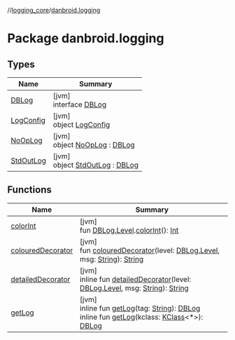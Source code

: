 //[logging_core](../../index.md)/[danbroid.logging](index.md)

# Package danbroid.logging

## Types

| Name | Summary |
|---|---|
| [DBLog](-d-b-log/index.md) | [jvm]<br>interface [DBLog](-d-b-log/index.md) |
| [LogConfig](-log-config/index.md) | [jvm]<br>object [LogConfig](-log-config/index.md) |
| [NoOpLog](-no-op-log/index.md) | [jvm]<br>object [NoOpLog](-no-op-log/index.md) : [DBLog](-d-b-log/index.md) |
| [StdOutLog](-std-out-log/index.md) | [jvm]<br>object [StdOutLog](-std-out-log/index.md) : [DBLog](-d-b-log/index.md) |

## Functions

| Name | Summary |
|---|---|
| [colorInt](color-int.md) | [jvm]<br>fun [DBLog.Level](-d-b-log/-level/index.md).[colorInt](color-int.md)(): [Int](https://kotlinlang.org/api/latest/jvm/stdlib/kotlin/-int/index.html) |
| [colouredDecorator](coloured-decorator.md) | [jvm]<br>fun [colouredDecorator](coloured-decorator.md)(level: [DBLog.Level](-d-b-log/-level/index.md), msg: [String](https://kotlinlang.org/api/latest/jvm/stdlib/kotlin/-string/index.html)): [String](https://kotlinlang.org/api/latest/jvm/stdlib/kotlin/-string/index.html) |
| [detailedDecorator](detailed-decorator.md) | [jvm]<br>inline fun [detailedDecorator](detailed-decorator.md)(level: [DBLog.Level](-d-b-log/-level/index.md), msg: [String](https://kotlinlang.org/api/latest/jvm/stdlib/kotlin/-string/index.html)): [String](https://kotlinlang.org/api/latest/jvm/stdlib/kotlin/-string/index.html) |
| [getLog](get-log.md) | [jvm]<br>inline fun [getLog](get-log.md)(tag: [String](https://kotlinlang.org/api/latest/jvm/stdlib/kotlin/-string/index.html)): [DBLog](-d-b-log/index.md)<br>inline fun [getLog](get-log.md)(kclass: [KClass](https://kotlinlang.org/api/latest/jvm/stdlib/kotlin.reflect/-k-class/index.html)&lt;*&gt;): [DBLog](-d-b-log/index.md) |
